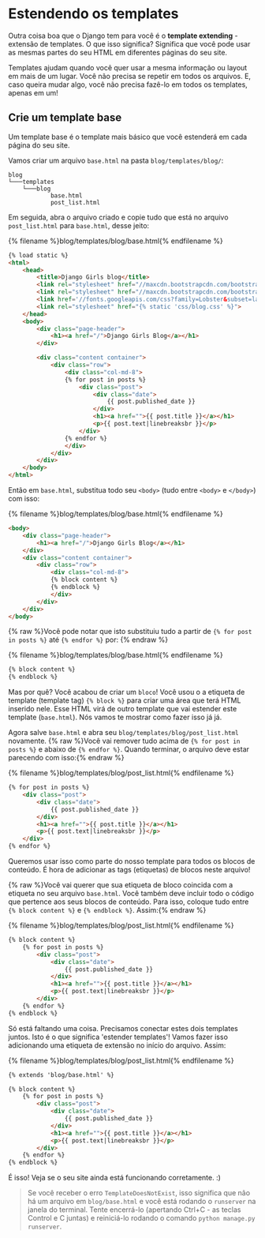 # Estendendo os templates

Outra coisa boa que o Django tem para você é o **template extending** - extensão de templates. O que isso significa? Significa que você pode usar as mesmas partes do seu HTML em diferentes páginas do seu site.

Templates ajudam quando você quer usar a mesma informação ou layout em mais de um lugar. Você não precisa se repetir em todos os arquivos. E, caso queira mudar algo, você não precisa fazê-lo em todos os templates, apenas em um!

## Crie um template base

Um template base é o template mais básico que você estenderá em cada página do seu site.

Vamos criar um arquivo `base.html` na pasta `blog/templates/blog/`:

    blog
    └───templates
        └───blog
                base.html
                post_list.html
    

Em seguida, abra o arquivo criado e copie tudo que está no arquivo `post_list.html` para `base.html`, desse jeito:

{% filename %}blog/templates/blog/base.html{% endfilename %}

```html
{% load static %}
<html>
    <head>
        <title>Django Girls blog</title>
        <link rel="stylesheet" href="//maxcdn.bootstrapcdn.com/bootstrap/3.2.0/css/bootstrap.min.css">
        <link rel="stylesheet" href="//maxcdn.bootstrapcdn.com/bootstrap/3.2.0/css/bootstrap-theme.min.css">
        <link href='//fonts.googleapis.com/css?family=Lobster&subset=latin,latin-ext' rel='stylesheet' type='text/css'>
        <link rel="stylesheet" href="{% static 'css/blog.css' %}">
    </head>
    <body>
        <div class="page-header">
            <h1><a href="/">Django Girls Blog</a></h1>
        </div>

        <div class="content container">
            <div class="row">
                <div class="col-md-8">
                {% for post in posts %}
                    <div class="post">
                        <div class="date">
                            {{ post.published_date }}
                        </div>
                        <h1><a href="">{{ post.title }}</a></h1>
                        <p>{{ post.text|linebreaksbr }}</p>
                    </div>
                {% endfor %}
                </div>
            </div>
        </div>
    </body>
</html>
```

Então em `base.html`, substitua todo seu `<body>` (tudo entre `<body>` e `</body>`) com isso:

{% filename %}blog/templates/blog/base.html{% endfilename %}

```html
<body>
    <div class="page-header">
        <h1><a href="/">Django Girls Blog</a></h1>
    </div>
    <div class="content container">
        <div class="row">
            <div class="col-md-8">
            {% block content %}
            {% endblock %}
            </div>
        </div>
    </div>
</body>
```

{% raw %}Você pode notar que isto substituiu tudo a partir de `{% for post in posts %}` até `{% endfor %}` por: {% endraw %}

{% filename %}blog/templates/blog/base.html{% endfilename %}

```html
{% block content %}
{% endblock %}
```

Mas por quê? Você acabou de criar um `bloco`! Você usou o a etiqueta de template (template tag) `{% block %}` para criar uma área que terá HTML inserido nele. Esse HTML virá de outro template que vai estender este template (`base.html`). Nós vamos te mostrar como fazer isso já já.

Agora salve `base.html` e abra seu `blog/templates/blog/post_list.html` novamente. {% raw %}Você vai remover tudo acima de `{% for post in posts %}` e abaixo de `{% endfor %}`. Quando terminar, o arquivo deve estar parecendo com isso:{% endraw %}

{% filename %}blog/templates/blog/post_list.html{% endfilename %}

```html
{% for post in posts %}
    <div class="post">
        <div class="date">
            {{ post.published_date }}
        </div>
        <h1><a href="">{{ post.title }}</a></h1>
        <p>{{ post.text|linebreaksbr }}</p>
    </div>
{% endfor %}
```

Queremos usar isso como parte do nosso template para todos os blocos de conteúdo. É hora de adicionar as tags (etiquetas) de blocos neste arquivo!

{% raw %}Você vai querer que sua etiqueta de bloco coincida com a etiqueta no seu arquivo `base.html`. Você também deve incluir todo o código que pertence aos seus blocos de conteúdo. Para isso, coloque tudo entre `{% block content %}` e `{% endblock %}`. Assim:{% endraw %}

{% filename %}blog/templates/blog/post_list.html{% endfilename %}

```html
{% block content %}
    {% for post in posts %}
        <div class="post">
            <div class="date">
                {{ post.published_date }}
            </div>
            <h1><a href="">{{ post.title }}</a></h1>
            <p>{{ post.text|linebreaksbr }}</p>
        </div>
    {% endfor %}
{% endblock %}
```

Só está faltando uma coisa. Precisamos conectar estes dois templates juntos. Isto é o que significa 'estender templates'! Vamos fazer isso adicionando uma etiqueta de extensão no início do arquivo. Assim:

{% filename %}blog/templates/blog/post_list.html{% endfilename %}

```html
{% extends 'blog/base.html' %}

{% block content %}
    {% for post in posts %}
        <div class="post">
            <div class="date">
                {{ post.published_date }}
            </div>
            <h1><a href="">{{ post.title }}</a></h1>
            <p>{{ post.text|linebreaksbr }}</p>
        </div>
    {% endfor %}
{% endblock %}
```

É isso! Veja se o seu site ainda está funcionando corretamente. :)

> Se você receber o erro `TemplateDoesNotExist`, isso significa que não há um arquivo em `blog/base.html` e você está rodando o `runserver` na janela do terminal. Tente encerrá-lo (apertando Ctrl+C - as teclas Control e C juntas) e reiniciá-lo rodando o comando `python manage.py runserver`.